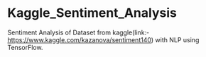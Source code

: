 # Kaggle_Sentiment_Analysis
Sentiment Analysis of Dataset from kaggle(link:- https://www.kaggle.com/kazanova/sentiment140) with NLP using TensorFlow.
